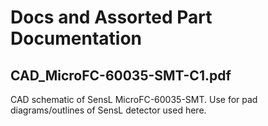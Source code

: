 Docs and Assorted Part Documentation
====================================

CAD_MicroFC-60035-SMT-C1.pdf
----------------------------
CAD schematic of SensL MicroFC-60035-SMT.  Use for pad diagrams/outlines of SensL detector used here.
